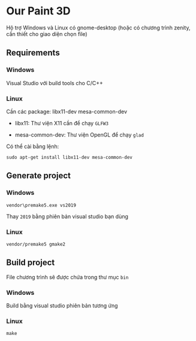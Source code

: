# Our Paint 3D

Hộ trợ Windows và Linux có gnome-desktop (hoặc có chương trình zenity, cần thiết cho giao diện chọn file)

## Requirements

### Windows

Visual Studio với build tools cho C/C++

### Linux

Cần các package: libx11-dev mesa-common-dev

- libx11: Thư viện X11 cần để chạy `GLFW3`

- mesa-common-dev: Thư viện OpenGL để chạy `glad`

Có thể cài bằng lệnh:
```
sudo apt-get install libx11-dev mesa-common-dev
```

## Generate project

### Windows

```
vendor\premake5.exe vs2019
```

Thay `2019` bằng phiên bản visual studio bạn dùng

### Linux

```
vendor/premake5 gmake2
```

## Build project

File chương trình sẽ được chứa trong thư mục `bin`

### Windows

Build bằng visual studio phiên bản tương ứng

### Linux

```
make
```